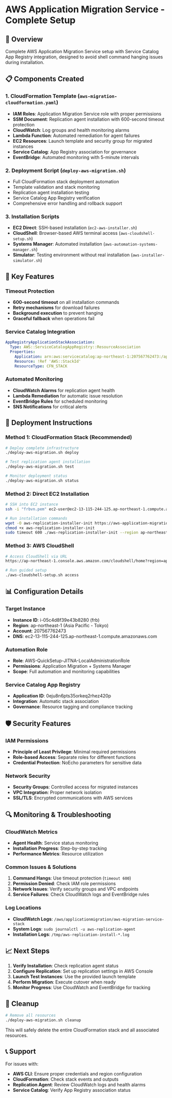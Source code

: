 # AWS Application Migration Service - Complete Setup

## 🎯 Overview

Complete AWS Application Migration Service setup with Service Catalog App Registry integration, designed to avoid shell command hanging issues during installation.

## 📋 Components Created

### 1. CloudFormation Template (`aws-migration-cloudformation.yaml`)
- **IAM Roles**: Application Migration Service role with proper permissions
- **SSM Document**: Replication agent installation with 600-second timeout protection
- **CloudWatch**: Log groups and health monitoring alarms
- **Lambda Function**: Automated remediation for agent failures
- **EC2 Resources**: Launch template and security group for migrated instances
- **Service Catalog**: App Registry association for governance
- **EventBridge**: Automated monitoring with 5-minute intervals

### 2. Deployment Script (`deploy-aws-migration.sh`)
- Full CloudFormation stack deployment automation
- Template validation and stack monitoring
- Replication agent installation testing
- Service Catalog App Registry verification
- Comprehensive error handling and rollback support

### 3. Installation Scripts
- **EC2 Direct**: SSH-based installation (`ec2-aws-installer.sh`)
- **CloudShell**: Browser-based AWS terminal access (`aws-cloudshell-setup.sh`)
- **Systems Manager**: Automated installation (`aws-automation-systems-manager.sh`)
- **Simulator**: Testing environment without real installation (`aws-installer-simulator.sh`)

## 🔧 Key Features

### Timeout Protection
- **600-second timeout** on all installation commands
- **Retry mechanisms** for download failures
- **Background execution** to prevent hanging
- **Graceful fallback** when operations fail

### Service Catalog Integration
```yaml
AppRegistryApplicationStackAssociation:
  Type: AWS::ServiceCatalogAppRegistry::ResourceAssociation
  Properties:
    Application: arn:aws:servicecatalog:ap-northeast-1:207567762473:/applications/0eju8n6pts35orkeq2rhez420p
    Resource: !Ref 'AWS::StackId'
    ResourceType: CFN_STACK
```

### Automated Monitoring
- **CloudWatch Alarms** for replication agent health
- **Lambda Remediation** for automatic issue resolution
- **EventBridge Rules** for scheduled monitoring
- **SNS Notifications** for critical alerts

## 🚀 Deployment Instructions

### Method 1: CloudFormation Stack (Recommended)
```bash
# Deploy complete infrastructure
./deploy-aws-migration.sh deploy

# Test replication agent installation
./deploy-aws-migration.sh test

# Monitor deployment status
./deploy-aws-migration.sh status
```

### Method 2: Direct EC2 Installation
```bash
# SSH into EC2 instance
ssh -i "frbvn.pem" ec2-user@ec2-13-115-244-125.ap-northeast-1.compute.amazonaws.com

# Run installation commands
wget -O aws-replication-installer-init https://aws-application-migration-service-ap-northeast-1.s3.ap-northeast-1.amazonaws.com/latest/linux/aws-replication-installer-init
chmod +x aws-replication-installer-init
sudo timeout 600 ./aws-replication-installer-init --region ap-northeast-1 --aws-access-key-id ieagleviet@gmail.com --aws-secret-access-key '$Xcz$ApH*=M55#2' --no-prompt
```

### Method 3: AWS CloudShell
```bash
# Access CloudShell via URL
https://ap-northeast-1.console.aws.amazon.com/cloudshell/home?region=ap-northeast-1

# Run guided setup
./aws-cloudshell-setup.sh access
```

## 📊 Configuration Details

### Target Instance
- **Instance ID**: i-05c4d8f39e43b8280 (frb)
- **Region**: ap-northeast-1 (Asia Pacific - Tokyo)
- **Account**: 207567762473
- **DNS**: ec2-13-115-244-125.ap-northeast-1.compute.amazonaws.com

### Automation Role
- **Role**: AWS-QuickSetup-JITNA-LocalAdministrationRole
- **Permissions**: Application Migration + Systems Manager
- **Scope**: Full automation and monitoring capabilities

### Service Catalog App Registry
- **Application ID**: 0eju8n6pts35orkeq2rhez420p
- **Integration**: Automatic stack association
- **Governance**: Resource tagging and compliance tracking

## 🛡️ Security Features

### IAM Permissions
- **Principle of Least Privilege**: Minimal required permissions
- **Role-based Access**: Separate roles for different functions
- **Credential Protection**: NoEcho parameters for sensitive data

### Network Security
- **Security Groups**: Controlled access for migrated instances
- **VPC Integration**: Proper network isolation
- **SSL/TLS**: Encrypted communications with AWS services

## 🔍 Monitoring & Troubleshooting

### CloudWatch Metrics
- **Agent Health**: Service status monitoring
- **Installation Progress**: Step-by-step tracking
- **Performance Metrics**: Resource utilization

### Common Issues & Solutions
1. **Command Hangs**: Use timeout protection (`timeout 600`)
2. **Permission Denied**: Check IAM role permissions
3. **Network Issues**: Verify security groups and VPC endpoints
4. **Service Failures**: Check CloudWatch logs and EventBridge rules

### Log Locations
- **CloudWatch Logs**: `/aws/applicationmigration/aws-migration-service-stack`
- **System Logs**: `sudo journalctl -u aws-replication-agent`
- **Installation Logs**: `/tmp/aws-replication-install-*.log`

## 📈 Next Steps

1. **Verify Installation**: Check replication agent status
2. **Configure Replication**: Set up replication settings in AWS Console
3. **Launch Test Instances**: Use the provided launch template
4. **Perform Migration**: Execute cutover when ready
5. **Monitor Progress**: Use CloudWatch and EventBridge for tracking

## 🧹 Cleanup

```bash
# Remove all resources
./deploy-aws-migration.sh cleanup
```

This will safely delete the entire CloudFormation stack and all associated resources.

## 📞 Support

For issues with:
- **AWS CLI**: Ensure proper credentials and region configuration
- **CloudFormation**: Check stack events and outputs
- **Replication Agent**: Review CloudWatch logs and health alarms
- **Service Catalog**: Verify App Registry association status